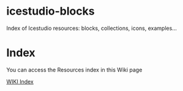 # icestudio-blocks

Index of Icestudio resources: blocks, collections, icons, examples...

# Index

You can access the Resources index in this Wiki page

[WIKI Index](https://github.com/FPGAwars/icestudio-blocks/wiki)
